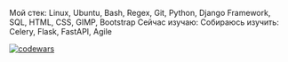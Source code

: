 Мой стек: Linux, Ubuntu, Bash, Regex, Git, Python, Django Framework, SQL, HTML, CSS, GIMP, Bootstrap
Сейчас изучаю: 
Собираюсь изучить: Celery, Flask, FastAPI, Agile
  
[![codewars](https://www.codewars.com/users/Aruytehno/badges/large)](https://www.codewars.com/users/Aruytehno)  

